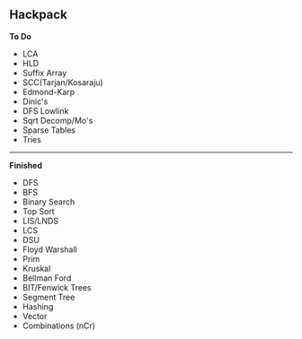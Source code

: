 ## Hackpack

**To Do**
- LCA
- HLD
- Suffix Array
- SCC(Tarjan/Kosaraju)
- Edmond-Karp
- Dinic's
- DFS Lowlink
- Sqrt Decomp/Mo's
- Sparse Tables
- Tries

---

**Finished**
- DFS
- BFS
- Binary Search
- Top Sort
- LIS/LNDS
- LCS
- DSU
- Floyd Warshall
- Prim
- Kruskal
- Bellman Ford
- BIT/Fenwick Trees
- Segment Tree
- Hashing
- Vector
- Combinations (nCr)
